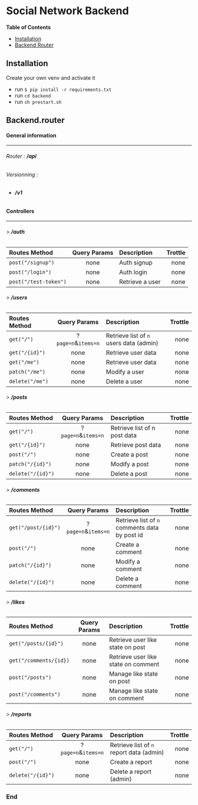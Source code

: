 # Social Network Backend

**Table of Contents**
* [Installation](#installation)
* [Backend Router](#Backend.router)

## Installation

Create your own venv and activate it
* run `$ pip install -r requirements.txt`
* run `cd backend`
* run `sh prestart.sh`

## Backend.router

#### General information
---
###### Router : **/api**

###### Versionning :

* ###### **/v1**

#### Controllers
---
###### > **/auth**

| Routes Method | Query Params | Description | Trottle |
| :-------------------- | :-------------------: | :--------------- | ---------: |
| `post("/signup")`     | none                  | Auth signup | none |
| `post("/login")`      | none                  | Auth login | none |
| `post("/test-token")` | none                  | Retrieve a user | none |

###### > **/users**

| Routes Method | Query Params | Description | Trottle |
| :-------------------- | :-------------------: | :--------------- | ---------: |
| `get("/")`            | ?`page=n`&`items=n`   | Retrieve list of `n` users data (admin) | none |
| `get("/{id}")`        | none                  | Retrieve user data | none |
| `get("/me")`          | none                  | Retrieve user data | none |
| `patch("/me")`        | none                  | Modify a user | none |
| `delete("/me")`       | none                  | Delete a user | none |

###### > **/posts**

| Routes Method | Query Params | Description | Trottle |
| :-------------------- | :-------------------: | :--------------- | ---------: |
| `get("/")`            | ?`page=n`&`items=n`   | Retrieve list of n post data | none |
| `get("/{id}")`        | none                  | Retrieve post data | none |
| `post("/")`           | none                  | Create a post | none |
| `patch("/{id}")`      | none                  | Modify a post | none |
| `delete("/{id}")`     | none                  | Delete a post | none |


###### > **/comments**

| Routes Method | Query Params | Description | Trottle |
| :-------------------- | :-------------------: | :--------------- | ---------: |
| `get("/post/{id}")`   | ?`page=n`&`items=n`   | Retrieve list of `n` comments data by post id | none |
| `post("/")`           | none                  | Create a comment | none |
| `patch("/{id}")`      | none                  | Modify a comment | none |
| `delete("/{id}")`     | none                  | Delete a comment | none |

###### > **/likes**

| Routes Method | Query Params | Description | Trottle |
| :-------------------- | :-------------------: | :--------------- | ---------: |
| `get("/posts/{id}")`  | none                  | Retrieve user like state on post | none |
| `get("/comments/{id})`| none                  | Retrieve user like state on comment | none |
| `post("/posts")`      | none                  | Manage like state on post | none |
| `post("/comments")`   | none                  | Manage like state on comment | none |

###### > **/reports**

| Routes Method | Query Params | Description | Trottle |
| :-------------------- | :-------------------: | :--------------- | ---------: |
| `get("/")`            | ?`page=n`&`items=n`   | Retrieve list of `n` report data (admin) | none |
| `post("/")`           | none                  | Create a report | none |
| `delete("/{id}")`     | none                  | Delete a report (admin) | none |

### End
